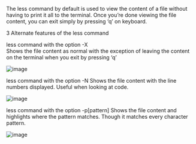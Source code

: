
The less command by default is used to view the content of a file without having to print it all to the terminal. Once you’re done viewing the file content, you can exit simply by pressing ‘q’ on keyboard. 

3 Alternate features of the less command

less <filename> command with the option -X  
Shows the file content as normal with the exception of leaving the content on the terminal when you exit by pressing ‘q’

![image](https://user-images.githubusercontent.com/78668680/198960321-6a78b1c3-f902-4713-b469-e6a7b559e4c6.png)

less <filename> command with the option -N 
Shows the file content with the line numbers displayed.
Useful when looking at code.

![image](https://user-images.githubusercontent.com/78668680/198960400-297ee05d-68d9-4cbb-b2d0-385aff735b4f.png)


less <filename> command with the option -p[pattern] 
Shows the file content and highlights where the pattern matches.
Though it matches every character pattern. 

![image](https://user-images.githubusercontent.com/78668680/198960439-3d77b48f-d59c-419c-b5e5-c9f4a4e0daa8.png)


